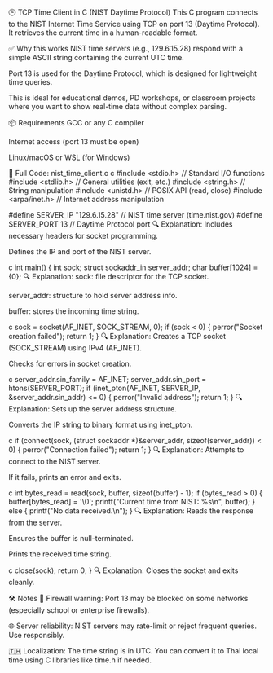 🕒 TCP Time Client in C (NIST Daytime Protocol)
This C program connects to the NIST Internet Time Service using TCP on port 13 (Daytime Protocol). It retrieves the current time in a human-readable format.

✅ Why this works
NIST time servers (e.g., 129.6.15.28) respond with a simple ASCII string containing the current UTC time.

Port 13 is used for the Daytime Protocol, which is designed for lightweight time queries.

This is ideal for educational demos, PD workshops, or classroom projects where you want to show real-time data without complex parsing.

📦 Requirements
GCC or any C compiler

Internet access (port 13 must be open)

Linux/macOS or WSL (for Windows)

📄 Full Code: nist_time_client.c
c
#include <stdio.h>              // Standard I/O functions
#include <stdlib.h>             // General utilities (exit, etc.)
#include <string.h>             // String manipulation
#include <unistd.h>             // POSIX API (read, close)
#include <arpa/inet.h>          // Internet address manipulation

#define SERVER_IP "129.6.15.28" // NIST time server (time.nist.gov)
#define SERVER_PORT 13          // Daytime Protocol port
🔍 Explanation:
Includes necessary headers for socket programming.

Defines the IP and port of the NIST server.

c
int main() {
    int sock;
    struct sockaddr_in server_addr;
    char buffer[1024] = {0};
🔍 Explanation:
sock: file descriptor for the TCP socket.

server_addr: structure to hold server address info.

buffer: stores the incoming time string.

c
    sock = socket(AF_INET, SOCK_STREAM, 0);
    if (sock < 0) {
        perror("Socket creation failed");
        return 1;
    }
🔍 Explanation:
Creates a TCP socket (SOCK_STREAM) using IPv4 (AF_INET).

Checks for errors in socket creation.

c
    server_addr.sin_family = AF_INET;
    server_addr.sin_port = htons(SERVER_PORT);
    if (inet_pton(AF_INET, SERVER_IP, &server_addr.sin_addr) <= 0) {
        perror("Invalid address");
        return 1;
    }
🔍 Explanation:
Sets up the server address structure.

Converts the IP string to binary format using inet_pton.

c
    if (connect(sock, (struct sockaddr *)&server_addr, sizeof(server_addr)) < 0) {
        perror("Connection failed");
        return 1;
    }
🔍 Explanation:
Attempts to connect to the NIST server.

If it fails, prints an error and exits.

c
    int bytes_read = read(sock, buffer, sizeof(buffer) - 1);
    if (bytes_read > 0) {
        buffer[bytes_read] = '\0';
        printf("Current time from NIST: %s\n", buffer);
    } else {
        printf("No data received.\n");
    }
🔍 Explanation:
Reads the response from the server.

Ensures the buffer is null-terminated.

Prints the received time string.

c
    close(sock);
    return 0;
}
🔍 Explanation:
Closes the socket and exits cleanly.

🛠️ Notes
🔐 Firewall warning: Port 13 may be blocked on some networks (especially school or enterprise firewalls).

🌐 Server reliability: NIST servers may rate-limit or reject frequent queries. Use responsibly.

🇹🇭 Localization: The time string is in UTC. You can convert it to Thai local time using C libraries like time.h if needed.
